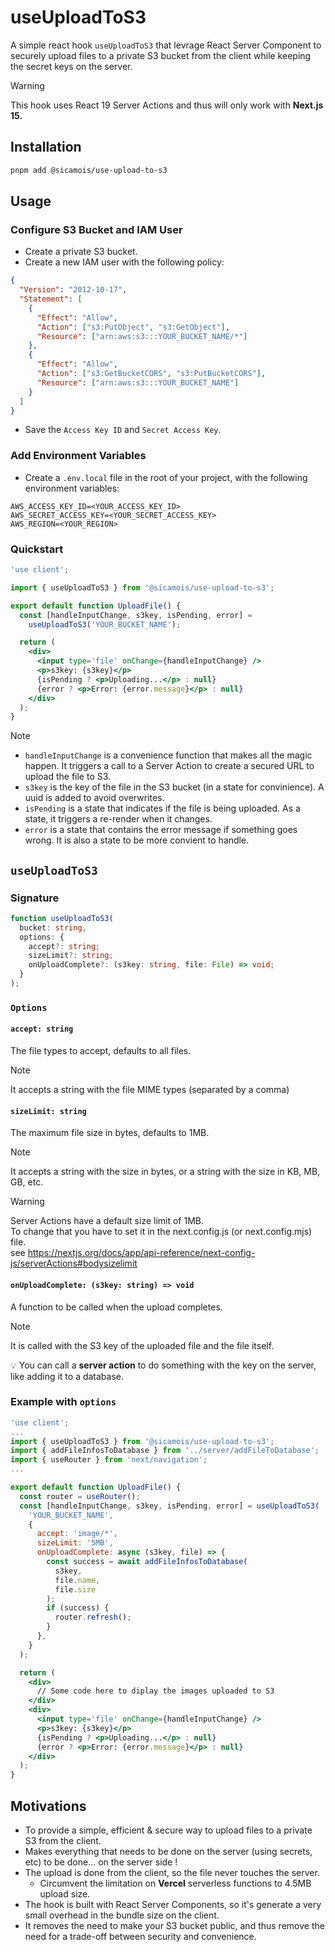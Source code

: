 # useUploadToS3

A simple react hook `useUploadToS3` that levrage React Server Component to securely upload files to a private S3 bucket from the client while keeping the secret keys on the server.

> [!WARNING]
>
> This hook uses React 19 Server Actions and thus will only work with **Next.js 15.**

## Installation

```bash
pnpm add @sicamois/use-upload-to-s3
```

## Usage

### Configure S3 Bucket and IAM User

- Create a private S3 bucket.
- Create a new IAM user with the following policy:

```json
{
  "Version": "2012-10-17",
  "Statement": [
    {
      "Effect": "Allow",
      "Action": ["s3:PutObject", "s3:GetObject"],
      "Resource": ["arn:aws:s3:::YOUR_BUCKET_NAME/*"]
    },
    {
      "Effect": "Allow",
      "Action": ["s3:GetBucketCORS", "s3:PutBucketCORS"],
      "Resource": ["arn:aws:s3:::YOUR_BUCKET_NAME"]
    }
  ]
}
```

- Save the `Access Key ID` and `Secret Access Key`.

### Add Environment Variables

- Create a `.env.local` file in the root of your project, with the following environment variables:

```env
AWS_ACCESS_KEY_ID=<YOUR_ACCESS_KEY_ID>
AWS_SECRET_ACCESS_KEY=<YOUR_SECRET_ACCESS_KEY>
AWS_REGION=<YOUR_REGION>
```

### Quickstart

```jsx
'use client';

import { useUploadToS3 } from '@sicamois/use-upload-to-s3';

export default function UploadFile() {
  const [handleInputChange, s3key, isPending, error] =
    useUploadToS3('YOUR_BUCKET_NAME');

  return (
    <div>
      <input type='file' onChange={handleInputChange} />
      <p>s3key: {s3key}</p>
      {isPending ? <p>Uploading...</p> : null}
      {error ? <p>Error: {error.message}</p> : null}
    </div>
  );
}
```

> [!NOTE]
>
> - `handleInputChange` is a convenience function that makes all the magic happen. It triggers a call to a Server Action to create a secured URL to upload the file to S3.
> - `s3key` is the key of the file in the S3 bucket (in a state for convinience). A uuid is added to avoid overwrites.
> - `isPending` is a state that indicates if the file is being uploaded. As a state, it triggers a re-render when it changes.
> - `error` is a state that contains the error message if something goes wrong. It is also a state to be more convient to handle.

## `useUploadToS3`

### Signature

```ts
function useUploadToS3(
  bucket: string,
  options: {
    accept?: string;
    sizeLimit?: string;
    onUploadComplete?: (s3key: string, file: File) => void;
  }
);
```

### `Options`

#### `accept: string`

The file types to accept, defaults to all files.

> [!NOTE]
>
> It accepts a string with the file MIME types (separated by a comma)

#### `sizeLimit: string`

The maximum file size in bytes, defaults to 1MB.

> [!NOTE]
>
> It accepts a string with the size in bytes, or a string with the size in KB, MB, GB, etc.

> [!WARNING]
> Server Actions have a default size limit of 1MB.  
> To change that you have to set it in the next.config.js (or next.config.mjs) file.  
> see <https://nextjs.org/docs/app/api-reference/next-config-js/serverActions#bodysizelimit>

#### `onUploadComplete: (s3key: string) => void`

A function to be called when the upload completes.

> [!NOTE]
>
> It is called with the S3 key of the uploaded file and the file itself.
>
> 💡 You can call a **server action** to do something with the key on the server, like adding it to a database.

### Example with `options`

```jsx
'use client';
...
import { useUploadToS3 } from '@sicamois/use-upload-to-s3';
import { addFileInfosToDatabase } from '../server/addFileToDatabase';
import { useRouter } from 'next/navigation';
...

export default function UploadFile() {
  const router = useRouter();
  const [handleInputChange, s3key, isPending, error] = useUploadToS3(
    'YOUR_BUCKET_NAME',
    {
      accept: 'image/*',
      sizeLimit: '5MB',
      onUploadComplete: async (s3key, file) => {
        const success = await addFileInfosToDatabase(
          s3key,
          file.name,
          file.size
        );
        if (success) {
          router.refresh();
        }
      },
    }
  );

  return (
    <div>
      // Some code here to diplay the images uploaded to S3
    </div>
    <div>
      <input type='file' onChange={handleInputChange} />
      <p>s3key: {s3key}</p>
      {isPending ? <p>Uploading...</p> : null}
      {error ? <p>Error: {error.message}</p> : null}
    </div>
  );
}
```

## Motivations

- To provide a simple, efficient & secure way to upload files to a private S3 from the client.
- Makes everything that needs to be done on the server (using secrets, etc) to be done... on the server side !
- The upload is done from the client, so the file never touches the server.
  - Circumvent the limitation on **Vercel** serverless functions to 4.5MB upload size.
- The hook is built with React Server Components, so it's generate a very small overhead in the bundle size on the client.
- It removes the need to make your S3 bucket public, and thus remove the need for a trade-off between security and convenience.

